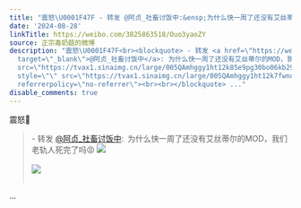 ```yaml
---
title: "震怒\U0001F47F - 转发 @阿贞_社畜讨饭中:&ensp;为什么快一周了还没有艾丝蒂尔的MOD，我们老轨人死完了吗\U0001F621 [图片][图片]"
date: '2024-08-28'
linkTitle: https://weibo.com/3825863518/Ouo3yaoZY
source: 正宗毒奶菇的微博
description: "震怒\U0001F47F<br><blockquote> - 转发 <a href=\"https://weibo.com/5357699078\"
  target=\"_blank\">@阿贞_社畜讨饭中</a>: 为什么快一周了还没有艾丝蒂尔的MOD，我们老轨人死完了吗\U0001F621 <img style=\"\"
  src=\"https://tvax1.sinaimg.cn/large/005QAmhggy1ht12k85e9pg30bo06kb29.gif\" referrerpolicy=\"no-referrer\"><br><br><img
  style=\"\" src=\"https://tvax1.sinaimg.cn/large/005QAmhggy1ht12k7fwnog30dc07ix6q.gif\"
  referrerpolicy=\"no-referrer\"><br><br></blockquote> ..."
disable_comments: true
---
```

震怒👿<br><blockquote> - 转发 <a href="https://weibo.com/5357699078" target="_blank">@阿贞_社畜讨饭中</a>: 为什么快一周了还没有艾丝蒂尔的MOD，我们老轨人死完了吗😡 <img style="" src="https://tvax1.sinaimg.cn/large/005QAmhggy1ht12k85e9pg30bo06kb29.gif" referrerpolicy="no-referrer"><br><br><img style="" src="https://tvax1.sinaimg.cn/large/005QAmhggy1ht12k7fwnog30dc07ix6q.gif" referrerpolicy="no-referrer"><br><br></blockquote> ...